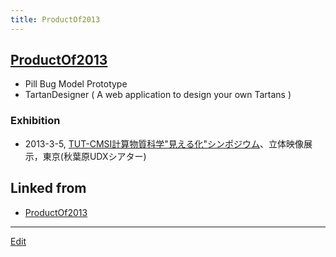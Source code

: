 ```yaml
---
title: ProductOf2013
---
```


## [ProductOf2013](/ProductOf2013)

* Pill Bug Model Prototype
* TartanDesigner ( A web application to design your own Tartans )

### Exhibition

* 2013-3-5, [TUT-CMSI計算物質科学"見える化"シンポジウム](http://www.cms-initiative.jp/ja/events/20130305-scienceviz1)、立体映像展示，東京(秋葉原UDXシアター)
## Linked from

* [ProductOf2013](/ProductOf2013)


----
[Edit](https://github.com/vitroid/vitroid.github.io/edit/master/MD/ProductOf2013.md)

